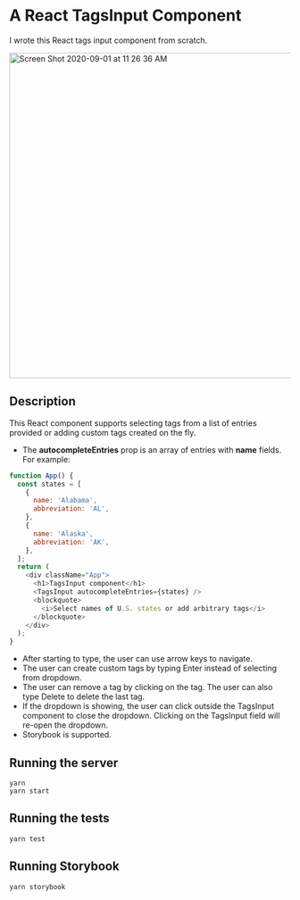 # A React TagsInput Component

I wrote this React tags input component from scratch.

<img width="583" alt="Screen Shot 2020-09-01 at 11 26 36 AM" src="https://user-images.githubusercontent.com/890659/91891558-186ec580-ec46-11ea-98f2-bce39cedb431.png">

## Description

This React component supports selecting tags from a list of entries provided or adding custom tags created on the fly.

- The **autocompleteEntries** prop is an array of entries with **name** fields. For example:

```javascript
function App() {
  const states = [
    {
      name: 'Alabama',
      abbreviation: 'AL',
    },
    {
      name: 'Alaska',
      abbreviation: 'AK',
    },
  ];
  return (
    <div className="App">
      <h1>TagsInput component</h1>
      <TagsInput autocompleteEntries={states} />
      <blockquote>
        <i>Select names of U.S. states or add arbitrary tags</i>
      </blockquote>
    </div>
  );
}
```

- After starting to type, the user can use arrow keys to navigate.
- The user can create custom tags by typing Enter instead of selecting from dropdown.
- The user can remove a tag by clicking on the tag. The user can also type Delete to delete the last tag.
- If the dropdown is showing, the user can click outside the TagsInput component to close the dropdown. Clicking on the TagsInput field will re-open the dropdown.
- Storybook is supported.

## Running the server

```
yarn
yarn start
```

## Running the tests

```
yarn test
```

## Running Storybook

```
yarn storybook
```
